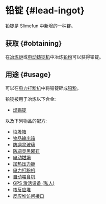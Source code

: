 # 铅锭 {#lead-ingot}

铅锭是 Slimefun 中新增的一种[锭](/Ingots)。  

## 获取 {#obtaining}

在[冶炼炉](/Smeltery)或[电动铸锭机](/Electric-Ingot-Factory)中冶炼[铅粉](/Lead-Dust)可以获得铅锭。

## 用途 {#usage}

可以在[电力打粉机](/Electric-Ingot-Pulverizer)中将铅锭碎成[铅粉](/Lead-Dust)。

铅锭被用于冶炼以下合金:

* [焊锡锭](/Solder-Ingot)

以及下列物品的配方:

* [垃圾箱](/Trash-Can)
* [物品输出箱](/Output-Chest)
* [防凋灵玻璃](/Wither-Proof-Blocks)
* [防凋灵黑曜石](/Wither-Proof-Blocks)
* [电动坩埚](/Electrified-Crucible)
* [加热压力舱](/Heated-Pressure-Chamber)
* [电力打粉机](/Electric-Ingot-Pulverizer)
* [自动喂食机](/Auto-Breeder)
* [GPS 激活设备 (私人)](/GPS-Activation-Device)
* [核反应堆](/Reactors)
* [反应堆访问接口](/Reactors)
